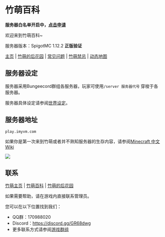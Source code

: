 # 竹萌百科

**服务器白名单开启中，[点击申请](/新人帮助.md)**

欢迎来到竹萌百科~

服务器版本：SpigotMC 1.12.2 **正版验证**

[主页]([https://imyvm.com|) | [竹萌的后花园](https://discuss.imyvm.com|) | [常见问题](/start/常见问题.md) | [竹萌禁忌](/start/竹萌禁忌.md) | [动态地图]([https://map.imyvm.com|)

## 服务器设定
服务器采用Bungeecord群组各服务器，玩家可使用``/server 服务器代号`` 穿梭于各服务器。

服务器具体设定请参阅[世界设定](/start/世界设定.md)。

## 服务器地址

``play.imyvm.com``

如果你是第一次来到竹萌或者并不熟知服务器的生存内容，请参阅[Minecraft 中文 Wiki](http://minecraft-zh.gamepedia.com/%E6%95%99%E7%A8%8B)

<html> <a href="https://minecraft-mp.com/server-s176439" target="_blank"><img src="https://minecraft-mp.com/banner-176439-5.png" border="0"></a> </html>

## 联系

[竹萌主页](https://imyvm.com) | [竹萌百科](https://imyvm.com/wiki)  | [竹萌的后花园](https://discuss.imyvm.com)

如果需要帮助，请在游戏内直接联系管理员。

您可以在以下位置找到我们：
  * QQ群：170988020
  * Discord：https://discord.gg/GR68dwg
  * 更多联系方式请参阅[游戏群组](/start/游戏群组.md)

